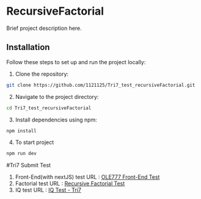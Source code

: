 # RecursiveFactorial

Brief project description here.

## Installation

Follow these steps to set up and run the project locally:

1. Clone the repository:

```bash
git clone https://github.com/1121125/Tri7_test_recursiveFactorial.git
```

2. Navigate to the project directory:

```bash
cd Tri7_test_recursiveFactorial
```

3. Install dependencies using npm:

```bash
npm install
```

4. To start project

```bash
npm run dev
```

#Tri7 Submit Test

1. Front-End(with nextJS) test URL :
   [OLE777 Front-End Test](https://github.com/1121125/Tri7_test_frontend.git)
2. Factorial test URL : [Recursive Factorial Test](https://github.com/1121125/Tri7_test_recursiveFactorial.git)
3. IQ test URL : [IQ Test - Tri7](https://github.com/1121125/Tri7_test_iqTest.git)
